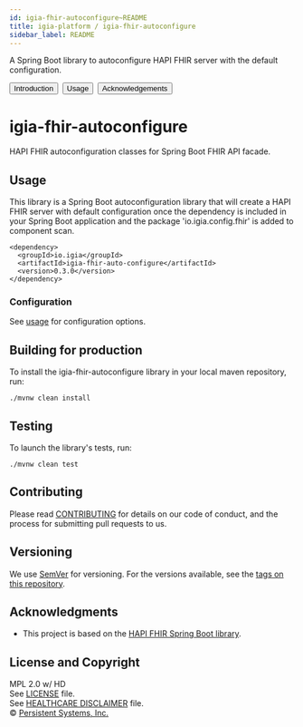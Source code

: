 ```yaml
---
id: igia-fhir-autoconfigure~README
title: igia-platform / igia-fhir-autoconfigure
sidebar_label: README
---
```

<!-- BEGIN adding docusaurus links -->

A Spring Boot library to autoconfigure HAPI FHIR server with the default configuration.<br>

<button onclick="window.location.href='/docs/igia-fhir-autoconfigure~introduction'">Introduction</button>&nbsp;
<button onclick="window.location.href='/docs/igia-fhir-autoconfigure~usage'">Usage</button>&nbsp;
<button onclick="window.location.href='/docs/igia-fhir-autoconfigure~ACKNOWLEDGEMENTS'">Acknowledgements</button>
<!-- END adding docusaurus links -->

# igia-fhir-autoconfigure

HAPI FHIR autoconfiguration classes for Spring Boot FHIR API facade.

## Usage

This library is a Spring Boot autoconfiguration library that will create a HAPI FHIR server with default configuration once the dependency is included in your Spring Boot application and the package 'io.igia.config.fhir' is added to component scan.
```
<dependency>
  <groupId>io.igia</groupId>
  <artifactId>igia-fhir-auto-configure</artifactId>
  <version>0.3.0</version>
</dependency>

```

### Configuration

See [usage](https://github.com/igia/igia-fhir-autoconfigure/blob/master/docs/usage.md) for configuration options.


## Building for production

To install the igia-fhir-autoconfigure library in your local maven repository, run:

    ./mvnw clean install

## Testing

To launch the library's tests, run:

    ./mvnw clean test

## Contributing

Please read [CONTRIBUTING](https://igia.github.io/docs/contributing/) for details on our code of conduct, and the process for submitting pull requests to us.

## Versioning

We use [SemVer](http://semver.org/) for versioning. For the versions available, see the [tags on this repository](https://github.com/igia/igia-fhir-autoconfigure/tags).

## Acknowledgments

* This project is based on the [HAPI FHIR Spring Boot library](https://github.com/jamesagnew/hapi-fhir/tree/master/hapi-fhir-spring-boot).

## License and Copyright

MPL 2.0 w/ HD  
See [LICENSE](LICENSE) file.  
See [HEALTHCARE DISCLAIMER](HD.md) file.  
© [Persistent Systems, Inc.](https://www.persistent.com)
